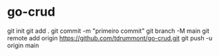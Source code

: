 # go-crud
git init git add . git commit -m "primeiro commit" git branch -M main git remote add origin https://github.com/tdrummont/go-crud.git git push -u origin main
